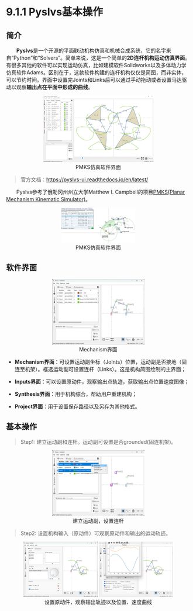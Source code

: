 # 9.1.1 Pyslvs基本操作

## 简介
&emsp;&emsp;**Pyslvs**是一个开源的平面联动机构仿真和机械合成系统，它的名字来自“Python”和“Solvers”。简单来说，这是一个简单的**2D连杆机构运动仿真界面**。有很多其他的软件可以实现运动仿真，比如建模软件Solidworks以及多体动力学仿真软件Adams。区别在于，这款软件构建的连杆机构仅仅是简图，而非实体，可以节约时间。界面中设置完Joints和Links后可以通过手动拖动或者设置马达驱动以观察**输出点在平面中形成的曲线**。

<center>
    <img src = "https://raw.githubusercontent.com/Ostoponko/Picstorage/master/img/main-win.png"
    width="60%">
    <br>PMKS仿真软件界面
</center>


>官方文档：https://pyslvs-ui.readthedocs.io/en/latest/

&emsp;&emsp;Pyslvs参考了俄勒冈州州立大学Matthew I. Campbell的项目[PMKS(Planar Mechanism Kinematic Simulator)](https://designengrlab.github.io/PMKS/)。

<center>
    <img src = "https://raw.githubusercontent.com/Ostoponko/Picstorage/master/img/pmks-example.png"
    width="40%">
    <br>PMKS仿真软件界面
</center>

## 软件界面

<center>
    <img src = "https://raw.githubusercontent.com/Ostoponko/Picstorage/master/img/pyslvs2.png"
    width="50%">
    <br>Mechanism界面
</center>

+ **Mechanism界面**：可设置运动副坐标（JoInts）位置，运动副是否接地（固连至机架）。框选运动副可设置连杆（Links）。这是机构简图绘制的主界面；

+ **Inputs界面**：可以设置原动件，观察输出点轨迹，获取输出点位置速度图像；

+ **Synthesis界面**：用于机构综合，帮助用户重建机构；

+ **Project界面**：用于设置保存路径以及另存为其他格式。

## 基本操作

>Step1: 建立运动副和连杆。运动副可设置是否grounded(固连机架)。

<center>
    <img src = "https://raw.githubusercontent.com/Ostoponko/Picstorage/master/img/pyslvs1.png"
    width="50%">
    <br>建立运动副，设置连杆
</center>

>Step2: 设置机构输入（原动件）可观察原动件和输出的运动轨迹。

<center>
    <img src = "https://raw.githubusercontent.com/Ostoponko/Picstorage/master/img/pyslvs3.png"
    width="40%">
    <img src = "https://raw.githubusercontent.com/Ostoponko/Picstorage/master/img/pyslvs4.png"
    width="40%">
    <br>设置原动件，观察输出轨迹以及位置、速度曲线
</center>




